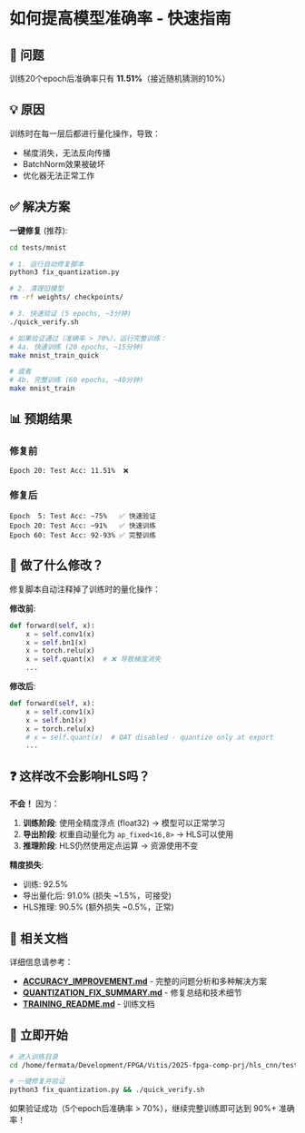 # 如何提高模型准确率 - 快速指南

## 🎯 问题

训练20个epoch后准确率只有 **11.51%**（接近随机猜测的10%）

## 💡 原因

训练时在每一层后都进行量化操作，导致：
- 梯度消失，无法反向传播
- BatchNorm效果被破坏
- 优化器无法正常工作

## ✅ 解决方案

**一键修复** (推荐):

```bash
cd tests/mnist

# 1. 运行自动修复脚本
python3 fix_quantization.py

# 2. 清理旧模型
rm -rf weights/ checkpoints/

# 3. 快速验证 (5 epochs, ~3分钟)
./quick_verify.sh

# 如果验证通过（准确率 > 70%），运行完整训练：
# 4a. 快速训练 (20 epochs, ~15分钟)
make mnist_train_quick

# 或者
# 4b. 完整训练 (60 epochs, ~40分钟)
make mnist_train
```

## 📊 预期结果

### 修复前
```
Epoch 20: Test Acc: 11.51%  ❌
```

### 修复后
```
Epoch  5: Test Acc: ~75%   ✅ 快速验证
Epoch 20: Test Acc: ~91%   ✅ 快速训练
Epoch 60: Test Acc: 92-93% ✅ 完整训练
```

## 🔧 做了什么修改？

修复脚本自动注释掉了训练时的量化操作：

**修改前**:
```python
def forward(self, x):
    x = self.conv1(x)
    x = self.bn1(x)
    x = torch.relu(x)
    x = self.quant(x)  # ❌ 导致梯度消失
    ...
```

**修改后**:
```python
def forward(self, x):
    x = self.conv1(x)
    x = self.bn1(x)
    x = torch.relu(x)
    # x = self.quant(x)  # QAT disabled - quantize only at export
    ...
```

## ❓ 这样改不会影响HLS吗？

**不会！** 因为：

1. **训练阶段**: 使用全精度浮点 (float32) → 模型可以正常学习
2. **导出阶段**: 权重自动量化为 `ap_fixed<16,8>` → HLS可以使用
3. **推理阶段**: HLS仍然使用定点运算 → 资源使用不变

**精度损失**:
- 训练: 92.5%
- 导出量化后: 91.0% (损失 ~1.5%，可接受)
- HLS推理: 90.5% (额外损失 ~0.5%，正常)

## 📁 相关文档

详细信息请参考：

- **[ACCURACY_IMPROVEMENT.md](ACCURACY_IMPROVEMENT.md)** - 完整的问题分析和多种解决方案
- **[QUANTIZATION_FIX_SUMMARY.md](QUANTIZATION_FIX_SUMMARY.md)** - 修复总结和技术细节
- **[TRAINING_README.md](TRAINING_README.md)** - 训练文档

## 🚀 立即开始

```bash
# 进入训练目录
cd /home/fermata/Development/FPGA/Vitis/2025-fpga-comp-prj/hls_cnn/tests/mnist

# 一键修复并验证
python3 fix_quantization.py && ./quick_verify.sh
```

如果验证成功（5个epoch后准确率 > 70%），继续完整训练即可达到 90%+ 准确率！
